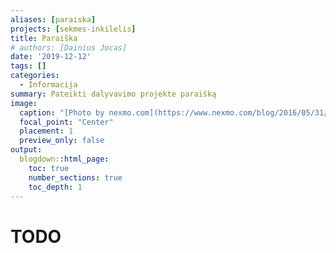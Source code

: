 ```yaml
---
aliases: [paraiska]
projects: [sekmes-inkilelis]
title: Paraiška
# authors: [Dainius Jocas]
date: '2019-12-12'
tags: []
categories:
  - Informacija
summary: Pateikti dalyvavimo projekte paraišką
image:
  caption: "[Photo by nexmo.com](https://www.nexmo.com/blog/2016/05/31/building-sms-google-sheets-application-aws-lambda-dr)"
  focal_point: "Center"
  placement: 1
  preview_only: false
output:
  blogdown::html_page:
    toc: true
    number_sections: true
    toc_depth: 1
---
```


# TODO
